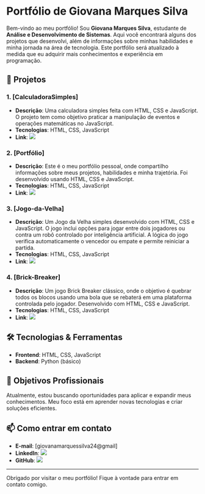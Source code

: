 # Portfólio de Giovana Marques Silva

Bem-vindo ao meu portfólio! Sou **Giovana Marques Silva**, estudante de **Análise e Desenvolvimento de Sistemas**. Aqui você encontrará alguns dos projetos que desenvolvi, além de informações sobre minhas habilidades e minha jornada na área de tecnologia.
Este portfólio será atualizado à medida que eu adquirir mais conhecimentos e experiência em programação.

## 🚀 Projetos

### 1. **[CalculadoraSimples]**
- **Descrição**: Uma calculadora simples feita com HTML, CSS e JavaScript. O projeto tem como objetivo praticar a manipulação de eventos e operações matemáticas no JavaScript.
- **Tecnologias**: HTML, CSS, JavaScript
- **Link**: <a href="https://giovanaasilvaa.github.io/CalculadoraSimples/"> <img src="https://img.shields.io/badge/github-%23121011.svg?style=for-the-badge&logo=github&logoColor=white"></a>

### 2. **[Portfólio]**
- **Descrição**: Este é o meu portfólio pessoal, onde compartilho informações sobre meus projetos, habilidades e minha trajetória. Foi desenvolvido usando HTML, CSS e JavaScript.
- **Tecnologias**: HTML, CSS, JavaScript
- **Link**: <a href="https://github.com/Giovanaasilvaa/portfolio"> <img src="https://img.shields.io/badge/github-%23121011.svg?style=for-the-badge&logo=github&logoColor=white"></a>

### 3. **[Jogo-da-Velha]**
- **Descrição**: Um Jogo da Velha simples desenvolvido com HTML, CSS e JavaScript. O jogo inclui opções para jogar entre dois jogadores ou contra um robô controlado por inteligência artificial. A lógica do jogo verifica automaticamente o vencedor ou empate e permite reiniciar a partida.
- **Tecnologias**: HTML, CSS, JavaScript
- **Link**: <a href="https://giovanaasilvaa.github.io/JogodaVelha/"> <img src="https://img.shields.io/badge/github-%23121011.svg?style=for-the-badge&logo=github&logoColor=white"></a>

### 4. **[Brick-Breaker]**
- **Descrição**: Um jogo Brick Breaker clássico, onde o objetivo é quebrar todos os blocos usando uma bola que se rebaterá em uma plataforma controlada pelo jogador. Desenvolvido com HTML, CSS e JavaScript.
- **Tecnologias**: HTML, CSS, JavaScript
- **Link**: <a href="https://giovanaasilvaa.github.io/BrickBreaker/"> <img src="https://img.shields.io/badge/github-%23121011.svg?style=for-the-badge&logo=github&logoColor=white"></a>

## 🛠️ Tecnologias & Ferramentas

- **Frontend**: HTML, CSS, JavaScript
- **Backend**: Python (básico)

## 🎯 Objetivos Profissionais

Atualmente, estou buscando oportunidades para aplicar e expandir meus conhecimentos. Meu foco está em aprender novas tecnologias e criar soluções eficientes.

## 📫 Como entrar em contato

- **E-mail**: [giovanamarquessilva24@gmail]
- **LinkedIn**: <a href="https://www.linkedin.com/in/giovana-marques-silva-aa8595297">
  <img src="https://img.shields.io/badge/linkedin-%230077B5.svg?style=for-the-badge&logo=linkedin&logoColor=white"></a>
- **GitHub**: <a href="https://github.com/Giovanaasilvaa"> <img src="https://img.shields.io/badge/github-%23121011.svg?style=for-the-badge&logo=github&logoColor=white"></a>

---

Obrigado por visitar o meu portfólio! Fique à vontade para entrar em contato comigo.
